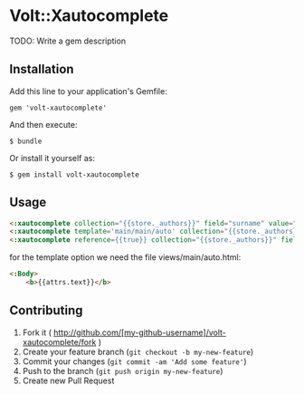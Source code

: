 # Volt::Xautocomplete

TODO: Write a gem description

## Installation

Add this line to your application's Gemfile:

    gem 'volt-xautocomplete'

And then execute:

    $ bundle

Or install it yourself as:

    $ gem install volt-xautocomplete

## Usage

```html
<:xautocomplete collection="{{store._authors}}" field="surname" value="{{page._surname}}" /> 
<:xautocomplete template='main/main/auto' collection="{{store._authors}}" field="surname" value="{{page._surname}}"  /> 
<:xautocomplete reference={{true}} collection="{{store._authors}}" field="surname" value="{{page._author}}" /> 
```

for the template option we need the file views/main/auto.html:

```html
<:Body>
    <b>{{attrs.text}}</b>
```

## Contributing

1. Fork it ( http://github.com/[my-github-username]/volt-xautocomplete/fork )
2. Create your feature branch (`git checkout -b my-new-feature`)
3. Commit your changes (`git commit -am 'Add some feature'`)
4. Push to the branch (`git push origin my-new-feature`)
5. Create new Pull Request
